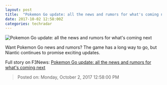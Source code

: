 ```yaml
---
layout: post
title:  "Pokemon Go update: all the news and rumors for what's coming next"
date: 2017-10-02 12:58:00Z
categories: techradar
---
```


![Pokemon Go update: all the news and rumors for what's coming next](http://cdn.mos.cms.futurecdn.net/8hru34g8WvWHKFaFz72iKH-1200-80.jpg)

Want Pokemon Go news and rumors? The game has a long way to go, but Niantic continues to promise exciting updates.


Full story on F3News: [Pokemon Go update: all the news and rumors for what's coming next](http://www.f3nws.com/n/UbMbT)

> Posted on: Monday, October 2, 2017 12:58:00 PM
